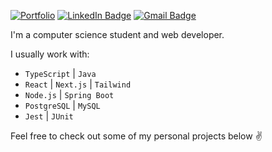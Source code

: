 [![Portfolio](https://img.shields.io/badge/-Portfolio-fafafa?style=flat-square&&link=https://www.raisoares.com)](https://www.raisoares.com)
[![LinkedIn Badge](https://img.shields.io/badge/-Raí%20Soares-fafafa?style=flat-square&logo=Linkedin&logoColor=09090b&link=https://www.linkedin.com/in/raiisoares/)](https://www.linkedin.com/in/raiisoares/)
[![Gmail Badge](https://img.shields.io/badge/-contact@raisoares.com-fafafa?style=flat-square&logo=Gmail&logoColor=09090b&link=mailto:contact@raisoares.com)](mailto:contact@raisoares.com)

I'm a computer science student and web developer.

I usually work with: 
  * `TypeScript` | `Java`
  * `React` | `Next.js` | `Tailwind`
  * `Node.js` | `Spring Boot`
  * `PostgreSQL` | `MySQL`
  * `Jest` | `JUnit`
    
Feel free to check out some of my personal projects below :v:


